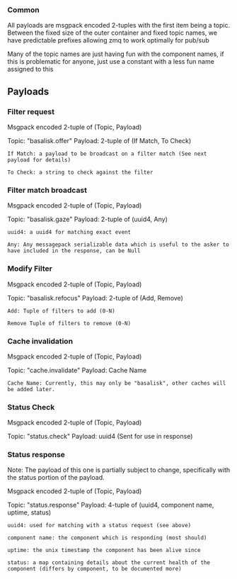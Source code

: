 ### Common

All payloads are msgpack encoded 2-tuples with the first item being a topic.
Between the fixed size of the outer container and fixed topic names, we have predictable prefixes allowing zmq to work optimally for pub/sub

Many of the topic names are just having fun with the component names,
if this is problematic for anyone, just use a constant with a less fun name assigned to this

## Payloads

### Filter request

Msgpack encoded 2-tuple of (Topic, Payload)

Topic: "basalisk.offer"
Payload: 2-tuple of (If Match, To Check)

    If Match: a payload to be broadcast on a filter match (See next payload for details)
    
    To Check: a string to check against the filter


### Filter match broadcast

Msgpack encoded 2-tuple of (Topic, Payload)

Topic: "basalisk.gaze"
Payload: 2-tuple of (uuid4, Any)
    
    uuid4: a uuid4 for matching exact event
    
    Any: Any messagepack serializable data which is useful to the asker to have included in the response, can be Null


### Modify Filter

Msgpack encoded 2-tuple of (Topic, Payload)

Topic: "basalisk.refocus"
Payload: 2-tuple of (Add, Remove)
    
    Add: Tuple of filters to add (0-N)
    
    Remove Tuple of filters to remove (0-N)


### Cache invalidation

Msgpack encoded 2-tuple of (Topic, Payload)

Topic: "cache.invalidate"
Payload: Cache Name
    
    Cache Name: Currently, this may only be "basalisk", other caches will be added later.


### Status Check

Msgpack encoded 2-tuple of (Topic, Payload)

Topic: "status.check"
Payload: uuid4 (Sent for use in response)


### Status response

Note: The payload of this one is partially subject to change, specifically with the status portion of the payload.

Msgpack encoded 2-tuple of (Topic, Payload)

Topic: "status.response"
Payload: 4-tuple of (uuid4, component name, uptime, status)
    
    uuid4: used for matching with a status request (see above)
    
    component name: the component which is responding (most should)
    
    uptime: the unix timestamp the component has been alive since
    
    status: a map containing details about the current health of the component (differs by component, to be documented more)


